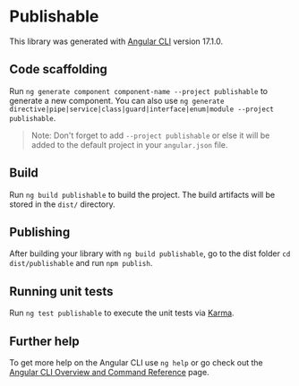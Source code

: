 # Publishable

This library was generated with [Angular CLI](https://github.com/angular/angular-cli) version 17.1.0.

## Code scaffolding

Run `ng generate component component-name --project publishable` to generate a new component. You can also use `ng generate directive|pipe|service|class|guard|interface|enum|module --project publishable`.
> Note: Don't forget to add `--project publishable` or else it will be added to the default project in your `angular.json` file. 

## Build

Run `ng build publishable` to build the project. The build artifacts will be stored in the `dist/` directory.

## Publishing

After building your library with `ng build publishable`, go to the dist folder `cd dist/publishable` and run `npm publish`.

## Running unit tests

Run `ng test publishable` to execute the unit tests via [Karma](https://karma-runner.github.io).

## Further help

To get more help on the Angular CLI use `ng help` or go check out the [Angular CLI Overview and Command Reference](https://angular.io/cli) page.
